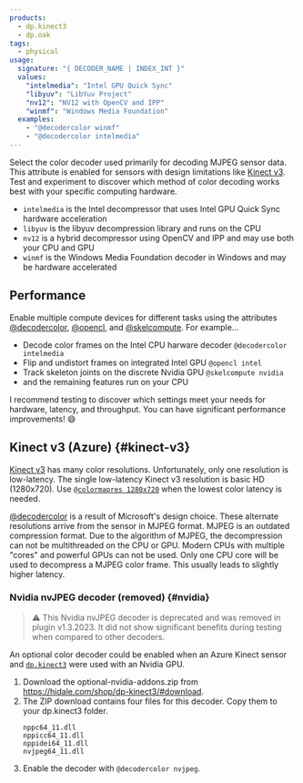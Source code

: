 ```yaml
---
products:
  - dp.kinect3
  - dp.oak
tags:
  - physical
usage:
  signature: "{ DECODER_NAME | INDEX_INT }"
  values:
    "intelmedia": "Intel GPU Quick Sync"
    "libyuv": "LibYuv Project"
    "nv12": "NV12 with OpenCV and IPP"
    "winmf": "Windows Media Foundation"
  examples:
    - "@decodercolor winmf"
    - "@decodercolor intelmedia"
---
```


Select the color decoder used primarily for decoding MJPEG sensor data.
This attribute is enabled for sensors with design limitations like
[Kinect v3](#kinect-v3). Test and experiment to discover which method of
color decoding works best with your specific computing hardware.

* `intelmedia` is the Intel decompressor that uses Intel GPU Quick Sync
  hardware acceleration
* `libyuv` is the libyuv decompression library and runs on the CPU
* `nv12` is a hybrid decompressor using OpenCV and IPP and may
  use both your CPU and GPU
* `winmf` is the Windows Media Foundation decoder in Windows and
  may be hardware accelerated

## Performance

Enable multiple compute devices for different tasks using the
attributes [@decodercolor](decodercolor.md), [@opencl](opencl.md), and [@skelcompute](skelcompute.md).
For example...

  * Decode color frames on the Intel CPU harware decoder `@decodercolor intelmedia`
  * Flip and undistort frames on integrated Intel GPU `@opencl intel`
  * Track skeleton joints on the discrete Nvidia GPU `@skelcompute nvidia`
  * and the remaining features run on your CPU

I recommend testing to discover which settings meet your needs for hardware,
latency, and throughput. You can have significant performance improvements! :smile:

## Kinect v3 (Azure) {#kinect-v3}

[Kinect v3](../../_hardware/sensors/kinect-v3.md) has many color resolutions.
Unfortunately, only one resolution is low-latency. The single low-latency Kinect v3
resolution is basic HD (1280x720). Use [`@colormapres 1280x720`](colormapres.md)
when the lowest color latency is needed.

[@decodercolor](decodercolor.md) is a result of Microsoft's design choice.
These alternate resolutions arrive from the sensor in MJPEG format. MJPEG is
an outdated compression format. Due to the algorithm of MJPEG, the decompression
can not be multithreaded on the CPU or GPU. Modern CPUs with multiple "cores"
and powerful GPUs can not be used. Only one CPU core will be used to decompress
a MJPEG color frame. This usually leads to slightly higher latency.

### Nvidia nvJPEG decoder (removed) {#nvidia}

> :warning: This Nvidia nvJPEG decoder is deprecated and was removed in plugin v1.3.2023.
> It did not show significant benefits during testing when compared to other decoders.

An optional color decoder could be enabled when an Azure Kinect sensor
and [`dp.kinect3`](../dp.kinect3.md) were used with an Nvidia GPU.

1. Download the optional-nvidia-addons.zip from <https://hidale.com/shop/dp-kinect3/#download>.
2. The ZIP download contains four files for this decoder. Copy them to your dp.kinect3 folder.  
   ```
   nppc64_11.dll
   nppicc64_11.dll
   nppidei64_11.dll
   nvjpeg64_11.dll
   ```
3. Enable the decoder with `@decodercolor nvjpeg`.
